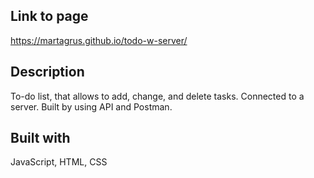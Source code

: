 ## Link to page
https://martagrus.github.io/todo-w-server/

## Description
To-do list, that allows to add, change, and delete tasks. Connected to a server. Built by using API and Postman.

## Built with
JavaScript, HTML, CSS